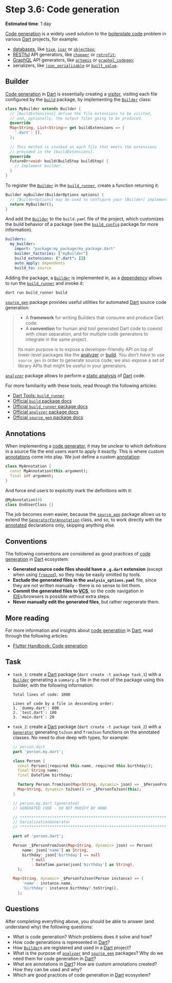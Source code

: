 Step 3.6: Code generation
=========================

**Estimated time**: 1 day

[Code generation][10] is a widely used solution to the [boilerplate code][11] problem in various [Dart] projects, for example:
- [databases][12], like [`hive`], [`isar`] or [`objectbox`];
- [RESTful] API generators, like [`chopper`] or [`retrofit`];
- [GraphQL] API generators, like [`artemis`] or [`graphql_codegen`];
- serializers, like [`json_serializable`] or [`built_value`].




## Builder

[Code generation][10] in [Dart] is essentially creating a [visitor][21], visiting each file configured by the [`build`] package, by implementing the [`Builder`] class:
```dart
class MyBuilder extends Builder {
  // [buildExtensions] define the file extensions to be visited, 
  // and, optionally, the output files going to be produced. 
  @override
  Map<String, List<String>> get buildExtensions => {
    '.dart': [],
  };
  
  // This method is invoked on each file that meets the extensions 
  // provided in the [buildExtensions].
  @override
  FutureOr<void> build(BuildStep buildStep) {
    // Implement builder.
  }
}
```

To register the [`Builder`] in the [`build_runner`], create a function returning it:
```dart
Builder myBuilder(BuilderOptions options) {
  // [BuilderOptions] may be used to configure your [Builder] implementation.
  return MyBuilder();
}
```
And add the [`Builder`] to the `build.yaml` file of the project, which customizes the build behavior of a package (see the [`build_config`] package for more information).
```yaml
builders:
  my_builder:
    import: "package:my_package/my_package.dart"
    builder_factories: ["myBuilder"]
    build_extensions: {".dart": []}
    auto_apply: dependents
    build_to: source
```

Adding the package, a [`Builder`] is implemented in, as a [dependency][22] allows to run the [`build_runner`] and invoke it:
```bash
dart run build_runner build
```

[`source_gen`] package provides useful utilities for automated [Dart] source code generation:
> - A **framework** for writing Builders that consume and produce Dart code.
> - A **convention** for human and tool generated Dart code to coexist with clean separation, and for multiple code generators to integrate in the same project.
>
> Its main purpose is to expose a developer-friendly API on top of lower-level packages like the [analyzer][`analyzer`] or [build][`build`]. You don't _have_ to use `source_gen` in order to generate source code; we also expose a set of library APIs that might be useful in your generators.

[`analyzer`] package allows to perform a [static analysis][23] of [Dart] code.

For more familiarity with these tools, read through the following articles:
- [Dart Tools: `build_runner`][24]
- [Official `build` package docs][`build`]
- [Official `build_runner` package docs][`build_runner`]
- [Official `analyzer` package docs][`analyzer`]
- [Official `source_gen` package docs][`source_gen`]




## Annotations

When implementing a [code generator][10], it may be unclear to which definitions in a source file the end users want to apply it exactly. This is where custom [annotations][31] come into play. We just define a custom [annotation][31]:
```dart
class MyAnnotation {
  const MyAnnotation(this.argument);
  final int argument;
}
```
And force end users to explicitly mark the definitions with it:
```dart
@MyAnnotation(0)
class EndUserClass {}
```

The job becomes even easier, because the [`source_gen`] package allows us to extend the [`GeneratorForAnnotation`] class, and so, to work directly with the [annotated][31] declarations only, skipping anything else.




## Conventions

The following conventions are considered as good practices of [code generation][10] in [Dart] ecosystem:
- **Generated source code files should have a `.g.dart` extension** (except when using [`freezed`]), so they may be easily omitted by tools.
- **Exclude the generated files in the `analysis_options.yaml`** file, since they are not written manually - there is no sense to lint them.
- **Commit the generated files to [VCS]**, so the code navigation in [IDE]s/browsers is possible without extra steps.
- **Never manually edit the generated files**, but rather regenerate them.




## More reading

For more information and insights about [code generation][10] in [Dart], read through the following articles:
- [Flutter Handbook: Code generation][41]




## Task

- `task_1`: create a [Dart] package (`dart create -t package task_1`) with a [`Builder`] generating a `summary.g` file in the root of the package using this builder, with the following information:
  ```
  Total lines of code: 1000

  Lines of code by a file in descending order:
  1. `dummy.dart`: 800
  2. `test.dart`: 180
  3. `main.dart`: 20
  ```

- `task_2`: create a [Dart] package (`dart create -t package task_2`) with a [`Generator`] generating `toJson` and `fromJson` functions on the annotated classes. No need to dive deep with types, for example:
  ```dart
  // person.dart
  part 'person.my.dart';

  class Person {
    const Person({required this.name, required this.birthday});
    final String name;
    final DateTime birthday;

    factory Person.fromJson(Map<String, dynamic> json) => _$PersonFromJson(json);
    Map<String, dynamic> toJson() => _$PersonToJson(this);
  }
  ```
  ```dart
  // person.my.dart (generated)
  // GENERATED CODE - DO NOT MODIFY BY HAND

  // **************************************************************************
  // SerializationGenerator
  // **************************************************************************

  part of 'person.dart';

  Person _$PersonFromJson(Map<String, dynamic> json) => Person(
      name: json['name'] as String,
      birthday: json['birthday'] == null
          ? null
          : DateTime.parse(json['birthday'] as String),
    );

  Map<String, dynamic> _$PersonToJson(Person instance) => {
      'name': instance.name,
      'birthday': instance.birthday?.toString(),
    };
  ```




## Questions

After completing everything above, you should be able to answer (and understand why) the following questions:
- What is code generation? Which problems does it solve and how?
- How code generations is represented in [Dart]?
- How [`Builder`]s are registered and used in a [Dart] project?
- What is the purpose of [`analyzer`] and [`source_gen`] packages? Why do we need them for code generation in [Dart]?
- What are annotations in [Dart]? How are custom annotations created? How they can be used and why?
- Which are good practices of code generation in [Dart] ecosystem?




[`analyzer`]: https://pub.dev/documentation/analyzer
[`artemis`]: https://pub.dev/documentation/artemis
[`build`]: https://pub.dev/documentation/build
[`build_config`]: https://pub.dev/documentation/build_config
[`build_runner`]: https://pub.dev/documentation/build_runner
[`Builder`]: https://pub.dev/documentation/build/latest/build/Builder-class.html
[`built_value`]: https://pub.dev/documentation/built_value
[`chopper`]: https://pub.dev/documentation/chopper
[`freezed`]: https://pub.dev/documentation/freezed
[`Generator`]: https://pub.dev/documentation/source_gen/latest/source_gen/Generator-class.html
[`GeneratorForAnnotation`]: https://pub.dev/documentation/source_gen/latest/source_gen/GeneratorForAnnotation-class.html
[`graphql_codegen`]: https://pub.dev/documentation/graphql_codegen
[`hive`]: https://pub.dev/documentation/hive
[`isar`]: https://pub.dev/documentation/isar
[`json_serializable`]: https://pub.dev/documentation/json_serializable
[`objectbox`]: https://pub.dev/documentation/objectbox
[`retrofit`]: https://pub.dev/documentation/retrofit
[`source_gen`]: https://pub.dev/documentation/source_gen
[Dart]: https://dart.dev
[GraphQL]: https://graphql.com
[IDE]: https://en.wikipedia.org/wiki/Integrated_development_environment
[RESTful]: https://en.wikipedia.org/wiki/Representational_state_transfer
[VCS]: https://en.wikipedia.org/wiki/Version_control

[10]: https://en.wikipedia.org/wiki/Automatic_programming
[11]: https://en.wikipedia.org/wiki/Boilerplate_code
[12]: https://en.wikipedia.org/wiki/Database
[21]: https://en.wikipedia.org/wiki/Visitor_pattern
[22]: https://dart.dev/tools/pub/dependencies
[23]: https://en.wikipedia.org/wiki/Static_program_analysis
[24]: https://dart.dev/tools/build_runner
[31]: https://dart.dev/language/metadata
[41]: https://infinum.com/handbook/flutter/basics/code-generation

